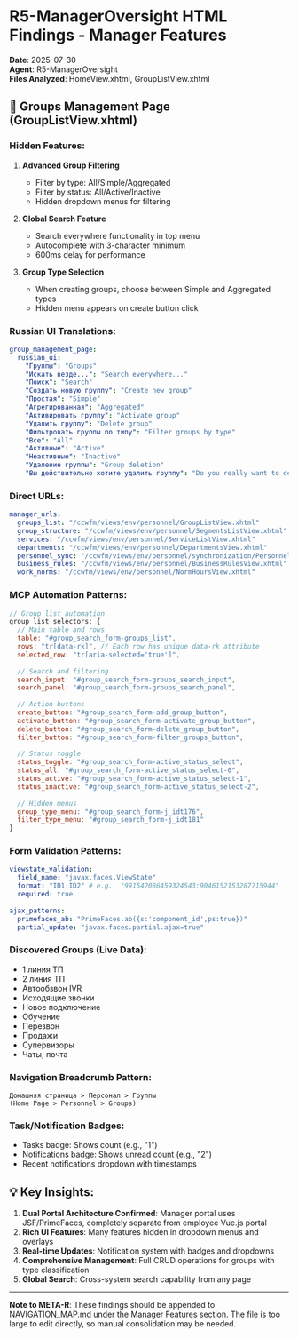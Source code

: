 # R5-ManagerOversight HTML Findings - Manager Features

**Date**: 2025-07-30  
**Agent**: R5-ManagerOversight  
**Files Analyzed**: HomeView.xhtml, GroupListView.xhtml

## 🎯 Groups Management Page (GroupListView.xhtml)

### Hidden Features:
1. **Advanced Group Filtering**
   - Filter by type: All/Simple/Aggregated
   - Filter by status: All/Active/Inactive
   - Hidden dropdown menus for filtering

2. **Global Search Feature**
   - Search everywhere functionality in top menu
   - Autocomplete with 3-character minimum
   - 600ms delay for performance

3. **Group Type Selection**
   - When creating groups, choose between Simple and Aggregated types
   - Hidden menu appears on create button click

### Russian UI Translations:
```yaml
group_management_page:
  russian_ui:
    "Группы": "Groups"
    "Искать везде...": "Search everywhere..."
    "Поиск": "Search"
    "Создать новую группу": "Create new group"
    "Простая": "Simple"
    "Агрегированная": "Aggregated"
    "Активировать группу": "Activate group"
    "Удалить группу": "Delete group"
    "Фильтровать группы по типу": "Filter groups by type"
    "Все": "All"
    "Активные": "Active"
    "Неактивные": "Inactive"
    "Удаление группы": "Group deletion"
    "Вы действительно хотите удалить группу": "Do you really want to delete group"
```

### Direct URLs:
```yaml
manager_urls:
  groups_list: "/ccwfm/views/env/personnel/GroupListView.xhtml"
  group_structure: "/ccwfm/views/env/personnel/SegmentsListView.xhtml"
  services: "/ccwfm/views/env/personnel/ServiceListView.xhtml"
  departments: "/ccwfm/views/env/personnel/DepartmentsView.xhtml"
  personnel_sync: "/ccwfm/views/env/personnel/synchronization/PersonnelSynchronizationView.xhtml"
  business_rules: "/ccwfm/views/env/personnel/BusinessRulesView.xhtml"
  work_norms: "/ccwfm/views/env/personnel/NormHoursView.xhtml"
```

### MCP Automation Patterns:
```javascript
// Group list automation
group_list_selectors: {
  // Main table and rows
  table: "#group_search_form-groups_list",
  rows: "tr[data-rk]", // Each row has unique data-rk attribute
  selected_row: "tr[aria-selected='true']",
  
  // Search and filtering
  search_input: "#group_search_form-groups_search_input",
  search_panel: "#group_search_form-groups_search_panel",
  
  // Action buttons
  create_button: "#group_search_form-add_group_button",
  activate_button: "#group_search_form-activate_group_button", 
  delete_button: "#group_search_form-delete_group_button",
  filter_button: "#group_search_form-filter_groups_button",
  
  // Status toggle
  status_toggle: "#group_search_form-active_status_select",
  status_all: "#group_search_form-active_status_select-0",
  status_active: "#group_search_form-active_status_select-1",
  status_inactive: "#group_search_form-active_status_select-2",
  
  // Hidden menus
  group_type_menu: "#group_search_form-j_idt176",
  filter_type_menu: "#group_search_form-j_idt181"
}
```

### Form Validation Patterns:
```yaml
viewstate_validation:
  field_name: "javax.faces.ViewState"
  format: "ID1:ID2" # e.g., "991542086459324543:9046152153287715944"
  required: true
  
ajax_patterns:
  primefaces_ab: "PrimeFaces.ab({s:'component_id',ps:true})"
  partial_update: "javax.faces.partial.ajax=true"
```

### Discovered Groups (Live Data):
- 1 линия ТП
- 2 линия ТП
- Автообзвон IVR
- Исходящие звонки
- Новое подключение
- Обучение
- Перезвон
- Продажи
- Супервизоры
- Чаты, почта

### Navigation Breadcrumb Pattern:
```
Домашняя страница > Персонал > Группы
(Home Page > Personnel > Groups)
```

### Task/Notification Badges:
- Tasks badge: Shows count (e.g., "1")
- Notifications badge: Shows unread count (e.g., "2")
- Recent notifications dropdown with timestamps

## 💡 Key Insights:

1. **Dual Portal Architecture Confirmed**: Manager portal uses JSF/PrimeFaces, completely separate from employee Vue.js portal
2. **Rich UI Features**: Many features hidden in dropdown menus and overlays
3. **Real-time Updates**: Notification system with badges and dropdowns
4. **Comprehensive Management**: Full CRUD operations for groups with type classification
5. **Global Search**: Cross-system search capability from any page

---

**Note to META-R**: These findings should be appended to NAVIGATION_MAP.md under the Manager Features section. The file is too large to edit directly, so manual consolidation may be needed.
